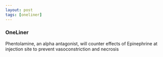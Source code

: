 ```yaml
---
layout: post
tags: [oneliner]
---
```



### OneLiner

Phentolamine, an alpha antagonist, will counter effects of Epinephrine at injection site to prevent vasoconstriction and necrosis
